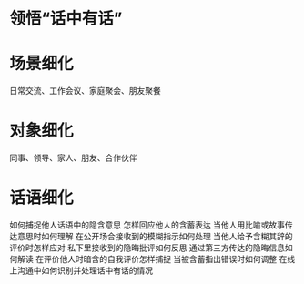 

# 领悟“话中有话”

# 场景细化

日常交流、工作会议、家庭聚会、朋友聚餐

# 对象细化

同事、领导、家人、朋友、合作伙伴

# 话语细化

如何捕捉他人话语中的隐含意思
怎样回应他人的含蓄表达
当他人用比喻或故事传达意思时如何理解
在公开场合接收到的模糊指示如何处理
当他人给予含糊其辞的评价时怎样应对
私下里接收到的隐晦批评如何反思
通过第三方传达的隐晦信息如何解读
在评价他人时暗含的自我评价怎样捕捉
当被含蓄指出错误时如何调整
在线上沟通中如何识别并处理话中有话的情况
